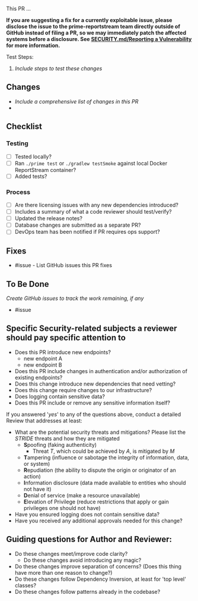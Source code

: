 This PR ...

**If you are suggesting a fix for a currently exploitable issue, please disclose the issue to the prime-reportstream team directly outside of GitHub instead of filing a PR, so we may immediately patch the affected systems before a disclosure. See [SECURITY.md/Reporting a Vulnerability](https://github.com/CDCgov/prime-reportstream/blob/master/SECURITY.md#reporting-a-vulnerability) for more information.**

Test Steps:
1. *Include steps to test these changes*

## Changes
- *Include a comprehensive list of changes in this PR*
-

## Checklist

### Testing
- [ ] Tested locally?
- [ ] Ran `./prime test` or `./gradlew testSmoke` against local Docker ReportStream container?
- [ ] Added tests?

### Process
- [ ] Are there licensing issues with any new dependencies introduced?
- [ ] Includes a summary of what a code reviewer should test/verify?
- [ ] Updated the release notes?
- [ ] Database changes are submitted as a separate PR?
- [ ] DevOps team has been notified if PR requires ops support?

## Fixes
- #issue - List GitHub issues this PR fixes

## To Be Done
*Create GitHub issues to track the work remaining, if any*
- #issue

## Specific Security-related subjects a reviewer should pay specific attention to
- Does this PR introduce new endpoints?
    - new endpoint A
    - new endpoint B
- Does this PR include changes in authentication and/or authorization of existing endpoints?
- Does this change introduce new dependencies that need vetting?
- Does this change require changes to our infrastructure?
- Does logging contain sensitive data?
- Does this PR include or remove any sensitive information itself?

If you answered '_yes_' to any of the questions above, conduct a detailed Review that addresses at least:

- What are the potential security threats and mitigations? Please list the _STRIDE_ threats and how they are mitigated
    - **S**poofing (faking authenticity)
        - Threat _T_, which could be achieved by _A_, is mitigated by _M_
    - **T**ampering (influence or sabotage the integrity of information, data, or system)
    - **R**epudiation (the ability to dispute the origin or originator of an action)
    - **I**nformation disclosure (data made available to entities who should not have it)
    - **D**enial of service (make a resource unavailable)
    - **E**levation of Privilege (reduce restrictions that apply or gain privileges one should not have)
- Have you ensured logging does not contain sensitive data?
- Have you received any additional approvals needed for this change?

## Guiding questions for Author and Reviewer:

- Do these changes meet/improve code clarity?
	- Do these changes avoid introducing any magic?
- Do these changes improve separation of concerns? (Does this thing have more than one reason to change?)
- Do these changes follow Dependency Inversion, at least for 'top level' classes?
- Do these changes follow patterns already in the codebase?
